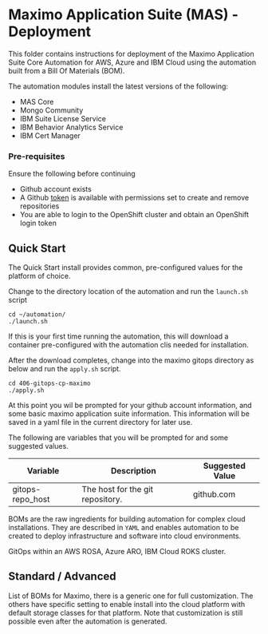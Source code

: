 # Maximo Application Suite (MAS) - Deployment

This folder contains instructions for deployment of the Maximo Application Suite Core Automation for AWS, Azure and IBM Cloud using the automation built from a Bill Of Materials (BOM).

The automation modules install the latest versions of the following:

- MAS Core
- Mongo Community
- IBM Suite License Service
- IBM Behavior Analytics Service
- IBM Cert Manager

### Pre-requisites
Ensure the following before continuing
- Github account exists
- A Github [token](https://docs.github.com/en/enterprise-server@3.3/authentication/keeping-your-account-and-data-secure/creating-a-personal-access-token) is available with permissions set to create and remove repositories
- You are able to login to the OpenShift cluster and obtain an OpenShift login token

## Quick Start

The Quick Start install provides common, pre-configured values for the platform of choice.  

Change to the directory location of the automation and run the `launch.sh` script

```shell
cd ~/automation/
./launch.sh
```

If this is your first time running the automation, this will download a container pre-configured with the automation clis needed for installation.

After the download completes, change into the maximo gitops directory as below and run the `apply.sh` script.

```shell
cd 406-gitops-cp-maximo
./apply.sh
```

At this point you wil be prompted for your github account information, and some basic maximo application suite information.  This information will be saved in a yaml file in the current directory for later use.

The following are variables that you will be prompted for and some suggested values.

| Variable      | Description  | Suggested Value | 
| -----------   | ------------ | ---------------
| gitops-repo_host | The host for the git repository.  | github.com    |



BOMs are the raw ingredients for building automation for complex cloud installations. They are described in `YAML` and  enables automation to be created to deploy infrastructure and software into cloud environments.


GitOps within an AWS ROSA, Azure ARO, IBM Cloud ROKS cluster.

## Standard / Advanced

List of BOMs for Maximo, there is a generic one for full customization. The others have specific setting to enable install into the cloud platform with default storage classes for that platform.  Note that customization is still possible even after the automation is generated.
